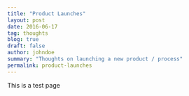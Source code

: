 ```yaml
---
title: "Product Launches"
layout: post
date: 2016-06-17
tag: thoughts
blog: true
draft: false
author: johndoe
summary: "Thoughts on launching a new product / process"
permalink: product-launches
---
```


This is a test page
